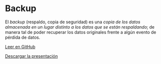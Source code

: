 # Backup

El *backup* (respaldo, copia de seguridad) es una *copia de los datos almacenada en un lugar distinto a los datos que se están respaldando*; de manera tal de poder recuperar los datos originales frente a algún evento de pérdida de datos.

[Leer en GitHub](Backup-Presentacion.md)

[Descargar la presentación](Backup-Presentacion.pdf)

